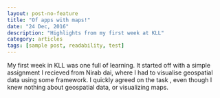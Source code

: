```yaml
---
layout: post-no-feature
title: "Of apps with maps!"
date: "24 Dec, 2016"
description: "Highlights from my first week at KLL"
category: articles
tags: [sample post, readability, test]
---
```

My first week in KLL was one full of learning. It started off with a simple assignment I recieved from Nirab dai, where I had to visualise geospatial data using some framework. I quickly agreed on the task , even though I knew nothing about geospatial data, or visualizing maps. 
